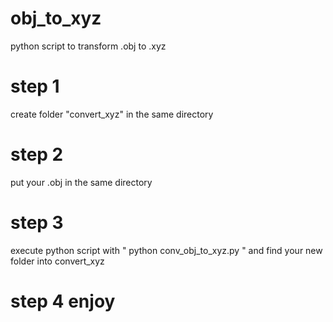 # obj_to_xyz
python script to transform .obj to .xyz
# step 1 
create folder "convert_xyz" in the same directory 
# step 2 
put your .obj in the same directory
# step 3
execute python script with " python conv_obj_to_xyz.py " and find your new folder into convert_xyz 
# step 4 enjoy 
